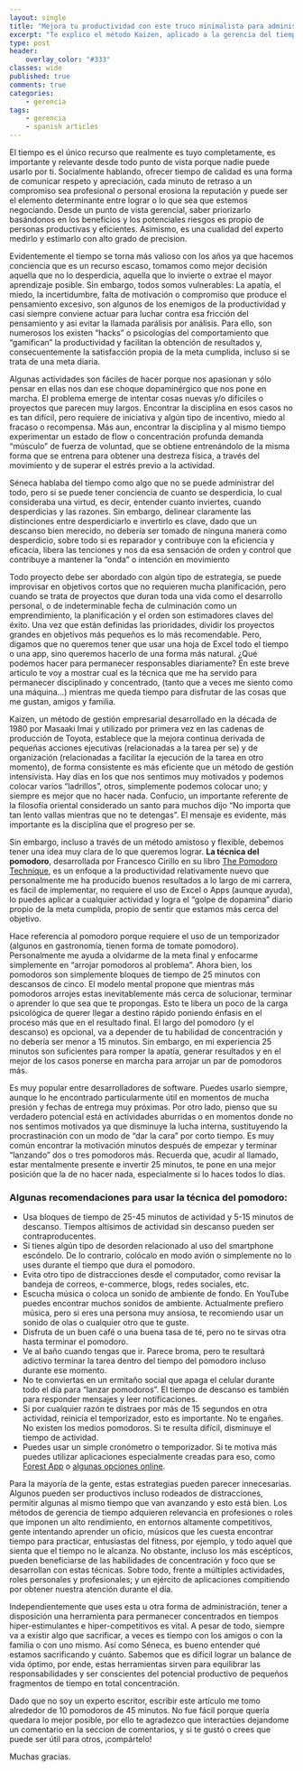 ```yaml
---
layout: single
title: "Mejora tu productividad con este truco minimalista para administrar el tiempo."
excerpt: "Te explico el método Kaizen, aplicado a la gerencia del tiempo."
type: post
header:
    overlay_color: "#333"
classes: wide
published: true
comments: true
categories:  
    - gerencia
tags:
    - gerencia
    - spanish articles
---
```


El tiempo es el único recurso que realmente es tuyo completamente, es importante y relevante desde todo punto de vista porque nadie puede usarlo por ti. Socialmente hablando, ofrecer tiempo de calidad es una forma de comunicar respeto y apreciación, cada minuto de retraso a un compromiso sea profesional o personal erosiona la reputación y puede ser el elemento determinante entre lograr o lo que sea que estemos negociando. Desde un punto de vista gerencial, saber priorizarlo basándonos en los beneficios y los potenciales riesgos es propio de personas productivas y eficientes. Asimismo, es una cualidad del experto medirlo y estimarlo con alto grado de precision.

Evidentemente el tiempo se torna más valioso con los años ya que hacemos conciencia que es un recurso escaso, tomamos como mejor decisión aquella que no lo desperdicia, aquella que lo invierte o extrae el mayor aprendizaje posible. Sin embargo, todos somos vulnerables: La apatía, el miedo, la incertidumbre, falta de motivación o compromiso que produce el pensamiento excesivo, son algunos de los enemigos de la productividad y casi siempre conviene actuar para luchar contra esa fricción del pensamiento y asi evitar la llamada parálisis por análisis. Para ello, son numerosos los existen “hacks” o psicologías del comportamiento que “gamifican” la productividad y facilitan la obtención de resultados y, consecuentemente la satisfacción propia de la meta cumplida, incluso si se trata de una meta diaria. 

Algunas actividades son fáciles de hacer porque nos apasionan y sólo pensar en ellas nos dan ese choque dopaminérgico que nos pone en marcha. El problema emerge de intentar cosas nuevas y/o difíciles o proyectos que parecen muy largos. Encontrar la disciplina en esos casos no es tan difícil, pero requiere de iniciativa y algún tipo de incentivo, miedo al fracaso o recompensa. Más aun, encontrar la disciplina y al mismo tiempo experimentar un estado de flow o concentración profunda demanda “músculo” de fuerza de voluntad, que se obtiene entrenándolo de la misma forma que se entrena para obtener una destreza física, a través del movimiento y de superar el estrés previo a la actividad. 

Séneca hablaba del tiempo como algo que no se puede administrar del todo, pero si se puede tener conciencia de cuanto se desperdicia, lo cual consideraba una virtud, es decir, entender cuanto inviertes, cuando desperdicias y las razones. Sin embargo, delinear claramente las distinciones entre desperdiciarlo e invertirlo es clave, dado que un descanso bien merecido, no debería ser tomado de ninguna manera como desperdicio, sobre todo si es reparador y contribuye con la eficiencia y eficacia, libera las tenciones y nos da esa sensación de orden y control que contribuye a mantener la “onda” o intención en movimiento

Todo proyecto debe ser abordado con algún tipo de estrategia, se puede improvisar en objetivos cortos que no requieren mucha planificación, pero cuando se trata de proyectos que duran toda una vida como el desarrollo personal, o de indeterminable fecha de culminación como un emprendimiento, la planificación y el orden son estimadores claves del éxito. Una vez que están definidas las prioridades, dividir los proyectos grandes en objetivos más pequeños es lo más recomendable. Pero, digamos que no queremos tener que usar una hoja de Excel todo el tiempo o una app, sino queremos hacerlo de una forma más natural. ¿Qué podemos hacer para permanecer responsables diariamente? En este breve articulo te voy a mostrar cual es la técnica que me ha servido para permanecer disciplinado y concentrado, (tanto que a veces me siento como una máquina…) mientras me queda tiempo para disfrutar de las cosas que me gustan, amigos y familia. 

Kaizen, un método de gestión empresarial desarrollado en la década de 1980 por Masaaki Imai y utilizado por primera vez en las cadenas de producción de Toyota, establece que la mejora continua derivada de pequeñas acciones ejecutivas (relacionadas a la tarea per se) y de organización (relacionadas a facilitar la ejecución de la tarea en otro momento), de forma consistente es más eficiente que un método de gestión intensivista. Hay días en los que nos sentimos muy motivados y podemos colocar varios “ladrillos”, otros, simplemente podemos colocar uno; y siempre es mejor que no hacer nada. Confucio, un importante referente de la filosofía oriental considerado un santo para muchos dijo “No importa que tan lento vallas mientras que no te detengas”. El mensaje es evidente, más importante es la disciplina que el progreso per se.

Sin embargo, incluso a través de un método amistoso y flexible, debemos tener una idea muy clara de lo que queremos lograr. **La técnica del pomodoro**, desarrollada por Francesco Cirillo en su libro [The Pomodoro Technique](https://www.amazon.com/Pomodoro-Technique-Acclaimed-Time-Management-Transformed/dp/1524760706), es un enfoque a la productividad relativamente nuevo que personalmente me ha producido buenos resultados a lo largo de mi carrera, es fácil de implementar, no requiere el uso de Excel o Apps (aunque ayuda), lo puedes aplicar a cualquier actividad y logra el “golpe de dopamina” diario propio de la meta cumplida, propio de sentir que estamos más cerca del objetivo. 

Hace referencia al pomodoro porque requiere el uso de un temporizador (algunos en gastronomía, tienen forma de tomate pomodoro). Personalmente me ayuda a olvidarme de la meta final y enfocarme simplemente en “arrojar pomodoros al problema”. Ahora bien, los pomodoros son simplemente bloques de tiempo de 25 minutos con descansos de cinco. El modelo mental propone que mientras más pomodoros arrojes estas inevitablemente más cerca de solucionar, terminar o aprender lo que sea que te propongas. Esto te libera un poco de la carga psicológica de querer llegar a destino rápido poniendo énfasis en el proceso más que en el resultado final. El largo del pomodoro (y el descanso) es opcional, va a depender de tu habilidad de concentración y no debería ser menor a 15 minutos. Sin embargo, en mi experiencia 25 minutos son suficientes para romper la apatía, generar resultados y en el mejor de los casos ponerse en marcha para arrojar un par de pomodoros más.

Es muy popular entre desarrolladores de software. Puedes usarlo siempre, aunque lo he encontrado particularmente útil en momentos de mucha presión y fechas de entrega muy próximas. Por otro lado, pienso que su verdadero potencial está en actividades aburridas o en momentos donde no nos sentimos motivados ya que disminuye la lucha interna, sustituyendo la procrastinación con un modo de “dar la cara” por corto tiempo. Es muy común encontrar la motivación minutos después de empezar y terminar “lanzando” dos o tres pomodoros más. Recuerda que, acudir al llamado, estar mentalmente presente e invertir 25 minutos, te pone en una mejor posición que la de no hacer nada, especialmente si lo haces todos lo días. 

### Algunas recomendaciones para usar la técnica del pomodoro:

- Usa bloques de tiempo de 25-45 minutos de actividad y 5-15 minutos de descanso. Tiempos altísimos de actividad sin descanso pueden ser contraproducentes.  
- Si tienes algún tipo de desorden relacionado al uso del smartphone escóndelo. De lo contrario, colócalo en modo avión o simplemente no lo uses durante el tiempo que dura el pomodoro.
- Evita otro tipo de distracciones desde el computador, como revisar la bandeja de correos, e-commerce, blogs, redes sociales, etc. 
- Escucha música o coloca un sonido de ambiente de fondo. En YouTube puedes encontrar muchos sonidos de ambiente. Actualmente prefiero música, pero si eres una persona muy ansiosa, te recomiendo usar un sonido de olas o cualquier otro que te guste. 
- Disfruta de un buen café o una buena tasa de té, pero no te sirvas otra hasta terminar el pomodoro. 
- Ve al baño cuando tengas que ir. Parece broma, pero te resultará adictivo terminar la tarea dentro del tiempo del pomodoro incluso durante ese momento.
- No te conviertas en un ermitaño social que apaga el celular durante todo el día para “lanzar pomodoros”. El tiempo de descanso es también para responder mensajes y leer notificaciones. 
- Si por cualquier razón te distraes por más de 15 segundos en otra actividad, reinicia el temporizador, esto es importante. No te engañes. No existen los medios pomodoros. Si te resulta difícil, disminuye el tiempo de actividad. 
- Puedes usar un simple cronómetro o temporizador. Si te motiva más puedes utilizar aplicaciones especialmente creadas para eso, como [Forest App](https://www.forestapp.cc/) o [algunas opciones online](https://pomofocus.io/). 

Para la mayoría de la gente, estas estrategias pueden parecer innecesarias. Algunos pueden ser productivos incluso rodeados de distracciones, permitir algunas al mismo tiempo que van avanzando y esto está bien. Los métodos de gerencia de tiempo adquieren relevancia en profesiones o roles que imponen un alto rendimiento, en entornos altamente competitivos, gente intentando aprender un oficio, músicos que les cuesta encontrar tiempo para practicar, entusiastas del fitness, por ejemplo, y todo aquel que sienta que el tiempo no le alcanza. No obstante, incluso los más escépticos, pueden beneficiarse de las habilidades de concentración y foco que se desarrollan con estas técnicas. Sobre todo, frente a múltiples actividades, roles personales y profesionales; y un ejército de aplicaciones compitiendo por obtener nuestra atención durante el día. 

Independientemente que uses esta u otra forma de administración, tener a disposición una herramienta para permanecer concentrados en tiempos hiper-estimulantes e hiper-competitivos es vital. A pesar de todo, siempre va a existir algo que sacrificar, a veces es tiempo con los amigos o con la familia o con uno mismo. Así como Séneca, es bueno entender qué estamos sacrificando y cuánto. Sabemos que es difícil lograr un balance de vida óptimo, por ende, estas herramientas sirven para equilibrar las responsabilidades y ser conscientes del potencial productivo de pequeños fragmentos de tiempo en total concentración.

Dado que no soy un experto escritor, escribir este artículo me tomo alrededor de 10 pomodoros de 45 minutos. No fue fácil porque quería quedara lo mejor posible, por ello te agradezco que interactúes dejandome un comentario en la seccion de comentarios, y si te gustó o crees que puede ser útil para otros, ¡compártelo!

Muchas gracias. 
